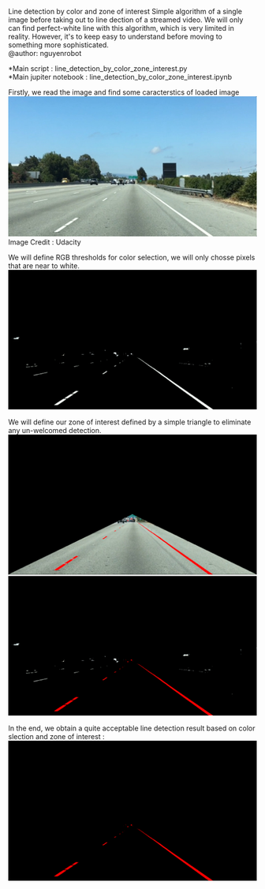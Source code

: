 Line detection by color and zone of interest Simple algorithm of a single image before taking out to line dection of a streamed video. We will only can find perfect-white line with this algorithm, which is very limited in reality. However, it's to keep easy to understand before moving to something more sophisticated.  
@author: nguyenrobot  

*Main script :  line_detection_by_color_zone_interest.py  
*Main jupiter notebook : line_detection_by_color_zone_interest.ipynb  

Firstly, we read the image and find some caracterstics of loaded image
![Image Credit : Udacity](test.jpg)
Image Credit : Udacity

We will define RGB thresholds for color selection, we will only chosse pixels that are near to white.
![frame_color_selection](frame_color_selection.png)

We will define our zone of interest defined by a simple triangle to eliminate any un-welcomed detection.
![frame_zone_of_interest](frame_zone_of_interest.png)
![frame_line_over_color](frame_line_over_color.png)

In the end, we obtain a quite acceptable line detection result based on color slection and zone of interest :
![frame_line_dection](frame_line_dection.png)
